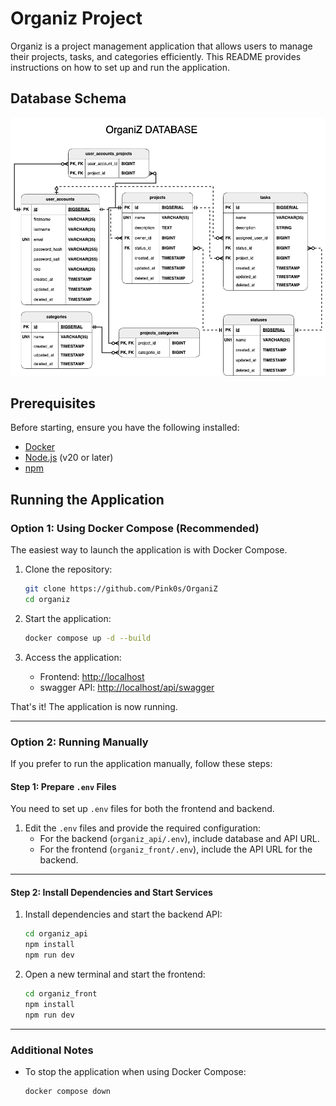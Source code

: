 # Organiz Project
Organiz is a project management application that allows users to manage their projects, tasks, and categories efficiently. This README provides instructions on how to set up and run the application.


## Database Schema

![Database schema](./documentations/organiz_database.drawio.png "Database schema")

## Prerequisites

Before starting, ensure you have the following installed:

- [Docker](https://www.docker.com/get-started)
- [Node.js](https://nodejs.org/) (v20 or later)
- [npm](https://www.npmjs.com/)

## Running the Application

### Option 1: Using Docker Compose (Recommended)

The easiest way to launch the application is with Docker Compose.

1. Clone the repository:
   ```bash
   git clone https://github.com/Pink0s/OrganiZ
   cd organiz
   ```

2. Start the application:
   ```bash
   docker compose up -d --build
   ```

3. Access the application:
   - Frontend: [http://localhost](http://localhost)
   - swagger API: [http://localhost/api/swagger](http://localhost/api/swagger)

That's it! The application is now running.

---

### Option 2: Running Manually

If you prefer to run the application manually, follow these steps:

#### Step 1: Prepare `.env` Files

You need to set up `.env` files for both the frontend and backend.

1. Edit the `.env` files and provide the required configuration:
   - For the backend (`organiz_api/.env`), include database and API URL.
   - For the frontend (`organiz_front/.env`), include the API URL for the backend.

---

#### Step 2: Install Dependencies and Start Services

1. Install dependencies and start the backend API:
   ```bash
   cd organiz_api
   npm install
   npm run dev
   ```

2. Open a new terminal and start the frontend:
   ```bash
   cd organiz_front
   npm install
   npm run dev
   ```

---

### Additional Notes

- To stop the application when using Docker Compose:
  ```bash
  docker compose down
  ```